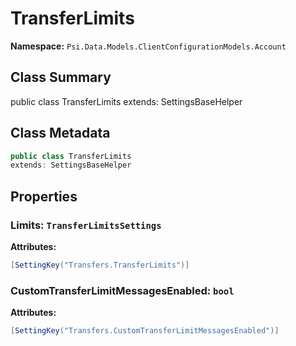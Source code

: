 # TransferLimits

**Namespace:** `Psi.Data.Models.ClientConfigurationModels.Account`

## Class Summary

public class TransferLimits
extends: SettingsBaseHelper

## Class Metadata

```typescript
public class TransferLimits
extends: SettingsBaseHelper
```

## Properties

### Limits: `TransferLimitsSettings`

**Attributes:**
```csharp
[SettingKey("Transfers.TransferLimits")]
```

### CustomTransferLimitMessagesEnabled: `bool`

**Attributes:**
```csharp
[SettingKey("Transfers.CustomTransferLimitMessagesEnabled")]
```
